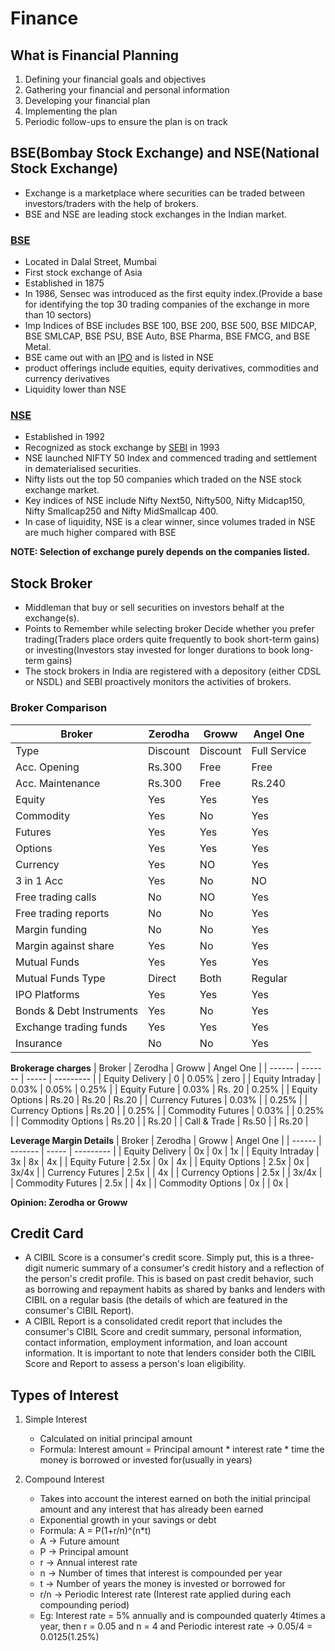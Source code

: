 # Finance

## What is Financial Planning
1. Defining your financial goals and objectives
2. Gathering your financial and personal information
3. Developing your financial plan
4. Implementing the plan
5. Periodic follow-ups to ensure the plan is on track

## BSE(Bombay Stock Exchange) and NSE(National Stock Exchange)
- Exchange is a marketplace where securities can be traded between investors/traders with the help of brokers.
- BSE and NSE are leading stock exchanges in the Indian market.

### [BSE](www.bseindia.com)
- Located in Dalal Street, Mumbai
- First stock exchange of Asia
- Established in 1875
- In 1986, Sensec was introduced as the first equity index.(Provide a base for identifying the top 30 trading companies of the exchange in more than 10 sectors)
- Imp Indices of BSE includes BSE 100, BSE 200, BSE 500, BSE MIDCAP, BSE SMLCAP, BSE PSU, BSE Auto, BSE Pharma, BSE FMCG, and BSE Metal.
- BSE came out with an [IPO](https://groww.in/ipo) and is listed in NSE
- product offerings include equities, equity derivatives, commodities and currency derivatives
- Liquidity lower than NSE

### [NSE](www.nseindia.com)
- Established in 1992
- Recognized as stock exchange by [SEBI](https://groww.in/p/sebi-securities-and-exchange-board-of-india) in 1993
- NSE launched NIFTY 50 Index and commenced trading and settlement in dematerialised securities.
- Nifty lists out the top 50 companies which traded on the NSE stock exchange market.
- Key indices of NSE include Nifty Next50, Nifty500, Nifty Midcap150, Nifty Smallcap250 and Nifty MidSmallcap 400.
- In case of liquidity, NSE is a clear winner, since volumes traded in NSE are much higher compared with BSE

**NOTE: Selection of exchange purely depends on the companies listed.** 

## Stock Broker
- Middleman that buy or sell securities on investors behalf at the exchange(s).
- Points to Remember while selecting broker
   Decide whether you prefer trading(Traders place orders quite frequently to book short-term gains) or investing(Investors stay invested for longer durations to book long-term gains)
- The stock  brokers in India are registered with a depository (either CDSL or NSDL) and SEBI proactively monitors the activities of brokers. 

### Broker Comparison
| Broker | Zerodha | Groww | Angel One |
| ------ | ------- | ----- | --------- |
| Type | Discount | Discount | Full Service |
| Acc. Opening | Rs.300 | Free | Free |
| Acc. Maintenance | Rs.300 | Free | Rs.240 |
| Equity | Yes | Yes | Yes |
| Commodity | Yes | No | Yes |
| Futures | Yes | Yes | Yes |
| Options | Yes | Yes | Yes |
| Currency | Yes | NO | Yes |
| 3 in 1 Acc | Yes | No | NO |
| Free trading calls | No | NO | Yes |
| Free trading reports | No | No | Yes |
| Margin funding | No | No | Yes |
| Margin against share | Yes | No | Yes |
| Mutual Funds | Yes | Yes | Yes |
| Mutual Funds Type | Direct | Both | Regular |
| IPO Platforms | Yes | Yes | Yes |
| Bonds & Debt Instruments | Yes | No | Yes |
| Exchange trading funds | Yes | Yes | Yes |
| Insurance | No | No | Yes |


**Brokerage charges**
| Broker | Zerodha | Groww | Angel One |
| ------ | ------- | ----- | --------- |
| Equity Delivery | 0 | 0.05% | zero |
| Equity Intraday | 0.03% | 0.05% | 0.25% |
| Equity Future | 0.03% | Rs. 20 | 0.25% |
| Equity Options | Rs.20 | Rs.20 | Rs.20 |
| Currency Futures | 0.03% | | 0.25% |
| Currency Options | Rs.20 | | 0.25% |
| Commodity Futures | 0.03% | | 0.25% |
| Commodity Options | Rs.20 | | Rs.20 |
| Call & Trade | Rs.50 | | Rs.20 |

**Leverage Margin Details**
| Broker | Zerodha | Groww | Angel One |
| ------ | ------- | ----- | --------- |
| Equity Delivery | 0x | 0x | 1x |
| Equity Intraday | 3x | 8x | 4x |
| Equity Future | 2.5x | 0x | 4x |
| Equity Options | 2.5x | 0x | 3x/4x |
| Currency Futures | 2.5x | | 4x |
| Currency Options | 2.5x | | 3x/4x |
| Commodity Futures | 2.5x | | 4x |
| Commodity Options | 0x | | 0x |

**Opinion: Zerodha or Groww**

## Credit Card

- A CIBIL Score is a consumer's credit score. Simply put, this is a three-digit numeric summary of a consumer's credit history and a reflection of the person's credit profile. This is based on past credit behavior, such as borrowing and repayment habits as shared by banks and lenders with CIBIL on a regular basis (the details of which are featured in the consumer's CIBIL Report).
- A CIBIL Report is a consolidated credit report that includes the consumer's CIBIL Score and credit summary, personal information, contact information, employment information, and loan account information. It is important to note that lenders consider both the CIBIL Score and Report to assess a person's loan eligibility.

## Types of Interest
1. Simple Interest
   - Calculated on initial principal amount
   - Formula: Interest amount = Principal amount * interest rate * time the money is borrowed or invested for(usually in years)

2. Compound Interest
   - Takes into account the interest earned on both the initial principal amount and any interest that has already been earned
   - Exponential growth in your savings or debt
   - Formula: A = P(1+r/n)^(n*t)
   - A -> Future amount
   - P -> Principal amount
   - r -> Annual interest rate
   - n -> Number of times that interest is compounded per year
   - t -> Number of years the money is invested or borrowed for
   - r/n -> Periodic Interest rate (Interest rate applied during each compounding period)
   - Eg: Interest rate = 5% annually and is compounded quaterly 4times a year, then r = 0.05 and n = 4 and Periodic interest rate -> 0.05/4 = 0.0125(1.25%)
